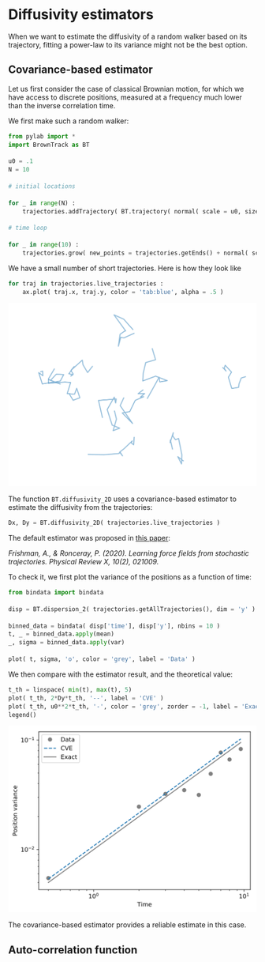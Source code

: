 # Diffusivity estimators

When we want to estimate the diffusivity of a random walker based on its trajectory, fitting a power-law to its variance might not be the best option.

## Covariance-based estimator

Let us first consider the case of classical Brownian motion, for which we have access to discrete positions, measured at a frequency much lower than the inverse correlation time.

We first make such a random walker:

```python
from pylab import *
import BrownTrack as BT

u0 = .1
N = 10

# initial locations

for _ in range(N) :
    trajectories.addTrajectory( BT.trajectory( normal( scale = u0, size = 2 ) ) )

# time loop

for _ in range(10) :
    trajectories.grow( new_points = trajectories.getEnds() + normal( scale = u0, size = ( N, 2 ) ) )
```
We have a small number of short trajectories. Here is how they look like

```python
for traj in trajectories.live_trajectories :
    ax.plot( traj.x, traj.y, color = 'tab:blue', alpha = .5 )
```

![](../figures/trajectories_autocorrelation_fails.svg)

The function `BT.diffusivity_2D` uses a covariance-based estimator to estimate the diffusivity from the trajectories:

```python
Dx, Dy = BT.diffusivity_2D( trajectories.live_trajectories )
```
The default estimator was proposed in [this paper](https://doi.org/10.1103/PhysRevX.10.021009):

*Frishman, A., & Ronceray, P. (2020). Learning force fields from stochastic trajectories. Physical Review X, 10(2), 021009.*

To check it, we first plot the variance of the positions as a function of time:

```python
from bindata import bindata

disp = BT.dispersion_2( trajectories.getAllTrajectories(), dim = 'y' )

binned_data = bindata( disp['time'], disp['y'], nbins = 10 )
t, _ = binned_data.apply(mean)
_, sigma = binned_data.apply(var)

plot( t, sigma, 'o', color = 'grey', label = 'Data' )
```

We then compare with the estimator result, and the theoretical value:

```Python
t_th = linspace( min(t), max(t), 5)
plot( t_th, 2*Dy*t_th, '--', label = 'CVE' )
plot( t_th, u0**2*t_th, '-', color = 'grey', zorder = -1, label = 'Exact' )
legend()
```

![](../figures/CVE_estimator.svg)

The covariance-based estimator provides a reliable estimate in this case.


## Auto-correlation function
